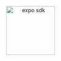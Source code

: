 <p align="center">
  <a href="https://expo.io/">
    <img alt="expo sdk" height="128" src="https://s2-recruiting.cdn.greenhouse.io/external_greenhouse_job_boards/logos/400/867/600/original/logo-greenhouse.png?1580849150">
  </a>
</p>